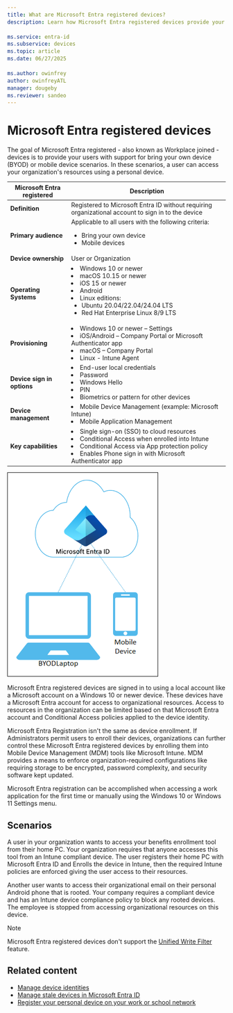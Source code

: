 ```yaml
---
title: What are Microsoft Entra registered devices?
description: Learn how Microsoft Entra registered devices provide your users with support for bring your own device (BYOD) or mobile device scenarios.

ms.service: entra-id
ms.subservice: devices
ms.topic: article
ms.date: 06/27/2025

ms.author: owinfrey
author: owinfreyATL
manager: dougeby
ms.reviewer: sandeo
---
```


# Microsoft Entra registered devices

The goal of Microsoft Entra registered - also known as Workplace joined - devices is to provide your users with support for bring your own device (BYOD) or mobile device scenarios. In these scenarios, a user can access your organization's resources using a personal device.

| Microsoft Entra registered | Description |
| --- | --- |
| **Definition** | Registered to Microsoft Entra ID without requiring organizational account to sign in to the device |
| **Primary audience** | Applicable to all users with the following criteria: <ul><li>Bring your own device</li><li>Mobile devices</li></ul>|
| **Device ownership** | User or Organization |
| **Operating Systems** | <li>Windows 10 or newer</li><li>macOS 10.15 or newer</li><li>iOS 15 or newer<li>Android</li><li>Linux editions:<ul><li>Ubuntu 20.04/22.04/24.04 LTS</li><li>Red Hat Enterprise Linux 8/9 LTS</li></ul></li> |
| **Provisioning** | <li>Windows 10 or newer – Settings</li><li>iOS/Android – Company Portal or Microsoft Authenticator app</li><li>macOS – Company Portal</li><li>Linux - Intune Agent</li> |
| **Device sign in options** | <li>End-user local credentials</li><li>Password</li><li>Windows Hello</li><li>PIN</li><li>Biometrics or pattern for other devices</li> |
| **Device management** | <li>Mobile Device Management (example: Microsoft Intune)</li><li>Mobile Application Management</li> |
| **Key capabilities** | <li>Single sign-on (SSO) to cloud resources</li><li>Conditional Access when enrolled into Intune</li><li>Conditional Access via App protection policy</li><li>Enables Phone sign in with Microsoft Authenticator app</li> |

![Microsoft Entra registered devices](./media/concept-device-registration/azure-ad-registered-device.png)

Microsoft Entra registered devices are signed in to using a local account like a Microsoft account on a Windows 10 or newer device. These devices have a Microsoft Entra account for access to organizational resources. Access to resources in the organization can be limited based on that Microsoft Entra account and Conditional Access policies applied to the device identity.

Microsoft Entra Registration isn't the same as device enrollment. If Administrators permit users to enroll their devices, organizations can further control these Microsoft Entra registered devices by enrolling them into Mobile Device Management (MDM) tools like Microsoft Intune. MDM provides a means to enforce organization-required configurations like requiring storage to be encrypted, password complexity, and security software kept updated.

Microsoft Entra registration can be accomplished when accessing a work application for the first time or manually using the Windows 10 or Windows 11 Settings menu.

## Scenarios

A user in your organization wants to access your benefits enrollment tool from their home PC. Your organization requires that anyone accesses this tool from an Intune compliant device. The user registers their home PC with Microsoft Entra ID and Enrolls the device in Intune, then the required Intune policies are enforced giving the user access to their resources.

Another user wants to access their organizational email on their personal Android phone that is rooted. Your company requires a compliant device and has an Intune device compliance policy to block any rooted devices. The employee is stopped from accessing organizational resources on this device.

> [!NOTE]
> Microsoft Entra registered devices don't support the [Unified Write Filter](/windows/configuration/unified-write-filter/) feature.

## Related content

- [Manage device identities](manage-device-identities.md)
- [Manage stale devices in Microsoft Entra ID](manage-stale-devices.md)
- [Register your personal device on your work or school network](https://support.microsoft.com/account-billing/register-your-personal-device-on-your-work-or-school-network-8803dd61-a613-45e3-ae6c-bd1ab25bf8a8)

